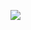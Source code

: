 ![](https://scontent.fhkg4-1.fna.fbcdn.net/v/t1.0-9/46398015_10156937433948552_6660704629178761216_n.jpg?_nc_cat=100&_nc_ht=scontent.fhkg4-1.fna&oh=52ccbefba69f33931c589796640a42bb&oe=5C8311FA)
